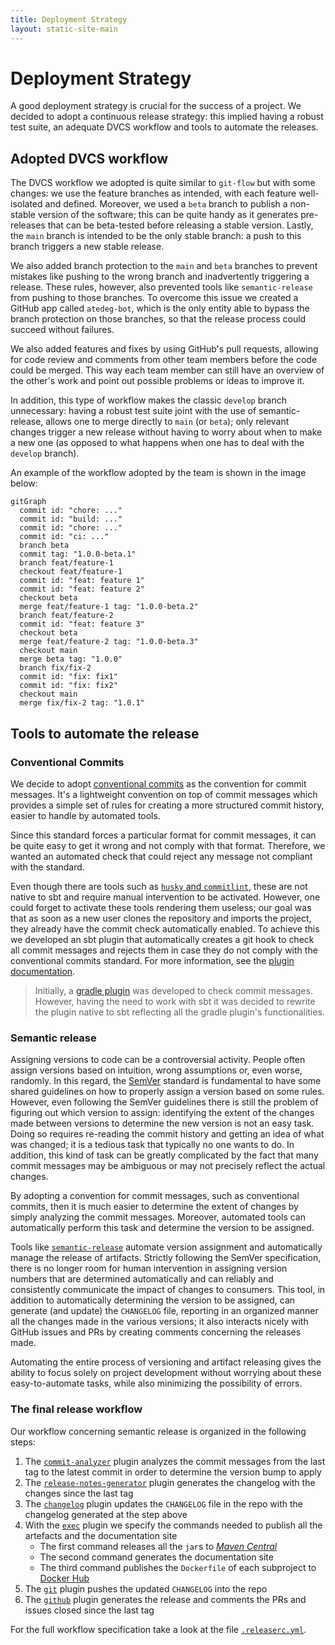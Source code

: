 ```yaml
---
title: Deployment Strategy
layout: static-site-main
---
```


# Deployment Strategy

A good deployment strategy is crucial for the success of a project.
We decided to adopt a continuous release strategy: this implied having a robust test suite,
an adequate DVCS workflow and tools to automate the releases.

## Adopted DVCS workflow

The DVCS workflow we adopted is quite similar to `git-flow` but with some changes:
we use the feature branches as intended, with each feature well-isolated and defined.
Moreover, we used a `beta` branch to publish a non-stable version of the software; this can be
quite handy as it generates pre-releases that can be beta-tested before releasing a stable version.
Lastly, the `main` branch is intended to be the only stable branch: a push to this branch triggers
a new stable release.

We also added branch protection to the `main` and `beta` branches to prevent mistakes like pushing
to the wrong branch and inadvertently triggering a release.
These rules, however, also prevented tools like `semantic-release` from pushing to those branches.
To overcome this issue we created a GitHub app called `atedeg-bot`, which is the only entity able to bypass
the branch protection on those branches, so that the release process could succeed without failures.

We also added features and fixes by using GitHub's pull requests, allowing for code review and
comments from other team members before the code could be merged.
This way each team member can still have an overview of the other's work and point out possible
problems or ideas to improve it.

In addition, this type of workflow makes the classic `develop` branch unnecessary:
having a robust test suite joint with the use of semantic-release, allows one to merge directly to
`main` (or `beta`); only relevant changes trigger a new release without having to worry about when
to make a new one (as opposed to what happens when one has to deal with the `develop` branch).

An example of the workflow adopted by the team is shown in the image below:

```mermaid
gitGraph
  commit id: "chore: ..."
  commit id: "build: ..."
  commit id: "chore: ..."
  commit id: "ci: ..."
  branch beta
  commit tag: "1.0.0-beta.1"
  branch feat/feature-1
  checkout feat/feature-1
  commit id: "feat: feature 1"
  commit id: "feat: feature 2"
  checkout beta
  merge feat/feature-1 tag: "1.0.0-beta.2"
  branch feat/feature-2
  commit id: "feat: feature 3"
  checkout beta
  merge feat/feature-2 tag: "1.0.0-beta.3"
  checkout main
  merge beta tag: "1.0.0"
  branch fix/fix-2
  commit id: "fix: fix1"
  commit id: "fix: fix2"
  checkout main
  merge fix/fix-2 tag: "1.0.1"
```

## Tools to automate the release

### Conventional Commits

We decide to adopt [conventional commits](https://www.conventionalcommits.org/en/v1.0.0/) as the
convention for commit messages.
It's a lightweight convention on top of commit messages which provides a simple set of rules for
creating a more structured commit history, easier to handle by automated tools.

Since this standard forces a particular format for commit messages, it can be quite easy to get it
wrong and not comply with that format.
Therefore, we wanted an automated check that could reject any message not compliant with the
standard.

Even though there are tools such as
[`husky` and `commitlint`](https://github.com/conventional-changelog/commitlint),
these are not native to sbt and require manual intervention to be activated.
However, one could forget to activate these tools rendering them useless; our goal was that
as soon as a new user clones the repository and imports the project, they already have the commit
check automatically enabled.
To achieve this we developed an sbt plugin that automatically creates a git hook
to check all commit messages and rejects them in case they do not comply with the
conventional commits standard.
For more information, see the
[plugin documentation](https://github.com/nicolasfara/sbt-conventional-commits).

> Initially, a
> [gradle plugin](https://github.com/nicolasfara/conventional-commits) was developed to check
> commit messages.
> However, having the need to work with sbt it was decided to rewrite the plugin native to sbt
> reflecting all the gradle plugin's functionalities.

### Semantic release

Assigning versions to code can be a controversial activity.
People often assign versions based on intuition, wrong assumptions or, even worse, randomly.
In this regard, the [SemVer](https://semver.org/) standard is fundamental to have some shared
guidelines on how to properly assign a version based on some rules.
However, even following the SemVer guidelines there is still the problem of figuring out which
version to assign: identifying the extent of the changes made between versions to determine the new
version is not an easy task.
Doing so requires re-reading the commit history and getting an idea of what was changed; it is a
tedious task that typically no one wants to do.
In addition, this kind of task can be greatly complicated by the fact that many commit messages may
be ambiguous or may not precisely reflect the actual changes.

By adopting a convention for commit messages, such as conventional commits, then it is much easier
to determine the extent of changes by simply analyzing the commit messages.
Moreover, automated tools can automatically perform this task and determine the version to be
assigned.

Tools like [`semantic-release`](https://semantic-release.gitbook.io/semantic-release/) automate
version assignment and automatically manage the release of artifacts.
Strictly following the SemVer specification, there is no longer room for human intervention in
assigning version numbers that are determined automatically and can reliably and consistently
communicate the impact of changes to consumers.
This tool, in addition to automatically determining the version to be assigned, can generate
(and update) the `CHANGELOG` file, reporting in an organized manner all the changes made in the
various versions; it also interacts nicely with GitHub issues and PRs by creating comments concerning the
releases made.

Automating the entire process of versioning and artifact releasing gives the ability to focus
solely on project development without worrying about these easy-to-automate tasks, while also
minimizing the possibility of errors.

### The final release workflow

Our workflow concerning semantic release is organized in the following steps:

1. The [`commit-analyzer`](https://github.com/semantic-release/commit-analyzer) plugin analyzes the
   commit messages from the last tag to the latest commit in order to determine the version bump to
   apply
2. The [`release-notes-generator`](https://github.com/semantic-release/release-notes-generator)
   plugin generates the changelog with the changes since the last tag
3. The [`changelog`](https://github.com/semantic-release/changelog) plugin updates the
   `CHANGELOG` file in the repo with the changelog generated at the step above
4. With the [`exec`](https://github.com/semantic-release/exec) plugin we specify the commands needed
   to publish all the artefacts and the
   documentation site
   - The first command releases all the `jar`s to
     [_Maven Central_](https://search.maven.org/search?q=dev.atedeg.mdm)
   - The second command generates the documentation site
   - The third command publishes the `Dockerfile` of each subproject to
     [Docker Hub](https://hub.docker.com/search?q=atedeg)
5. The [`git`](https://github.com/semantic-release/git) plugin pushes the updated `CHANGELOG`
   into the repo
6. The [`github`](https://github.com/semantic-release/github) plugin generates the release and
   comments the PRs and issues closed since the last tag

For the full workflow specification take a look at the file
[`.releaserc.yml`](https://github.com/atedeg/mdm/blob/main/.releaserc.yml).
